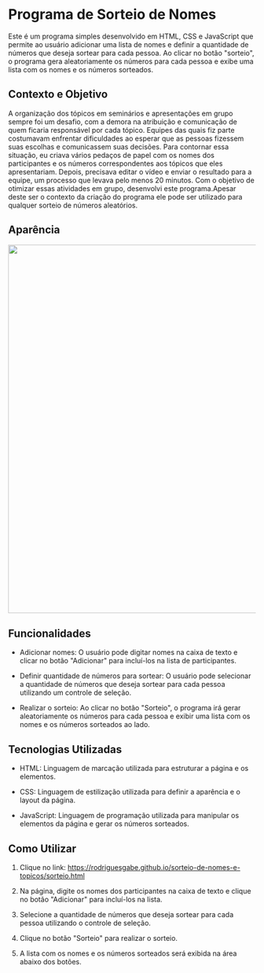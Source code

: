 # Programa de Sorteio de Nomes

Este é um programa simples desenvolvido em HTML, CSS e JavaScript que permite ao usuário adicionar uma lista de nomes e definir a quantidade de números que deseja sortear para cada pessoa. Ao clicar no botão "sorteio", o programa gera aleatoriamente os números para cada pessoa e exibe uma lista com os nomes e os números sorteados.

## Contexto e Objetivo

A organização dos tópicos em seminários e apresentações em grupo sempre foi um desafio, com a demora na atribuição e comunicação de quem ficaria responsável por cada tópico. Equipes das quais fiz parte costumavam enfrentar dificuldades ao esperar que as pessoas fizessem suas escolhas e comunicassem suas decisões. Para contornar essa situação, eu criava vários pedaços de papel com os nomes dos participantes e os números correspondentes aos tópicos que eles apresentariam. Depois, precisava editar o vídeo e enviar o resultado para a equipe, um processo que levava pelo menos 20 minutos. Com o objetivo de otimizar essas atividades em grupo, desenvolvi este programa.Apesar deste ser o contexto da criação do programa ele pode ser utilizado para qualquer sorteio de números aleatórios.

## Aparência
<div align="center"> 
  <img src="https://github.com/RodriguesGabe/sorteio-de-nomes-e-topicos/assets/105085377/63ca6a95-fa42-4533-a2fa-0ebddcac4216" width="750px"/>
</div> 

## Funcionalidades

- Adicionar nomes: O usuário pode digitar nomes na caixa de texto e clicar no botão "Adicionar" para incluí-los na lista de participantes.

- Definir quantidade de números para sortear: O usuário pode selecionar a quantidade de números que deseja sortear para cada pessoa utilizando um controle de seleção.

- Realizar o sorteio: Ao clicar no botão "Sorteio", o programa irá gerar aleatoriamente os números para cada pessoa e exibir uma lista com os nomes e os números sorteados ao lado.

## Tecnologias Utilizadas

- HTML: Linguagem de marcação utilizada para estruturar a página e os elementos.

- CSS: Linguagem de estilização utilizada para definir a aparência e o layout da página.

- JavaScript: Linguagem de programação utilizada para manipular os elementos da página e gerar os números sorteados.

## Como Utilizar

1. Clique no link: https://rodriguesgabe.github.io/sorteio-de-nomes-e-topicos/sorteio.html

2. Na página, digite os nomes dos participantes na caixa de texto e clique no botão "Adicionar" para incluí-los na lista.

3. Selecione a quantidade de números que deseja sortear para cada pessoa utilizando o controle de seleção.

4. Clique no botão "Sorteio" para realizar o sorteio.

5. A lista com os nomes e os números sorteados será exibida na área abaixo dos botões.


